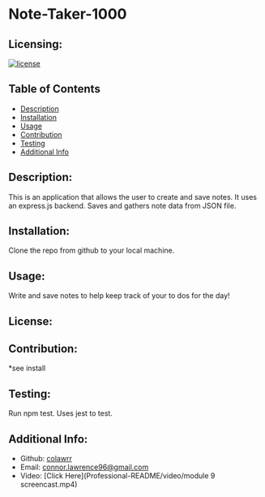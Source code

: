 # Note-Taker-1000
  ## Licensing:
  [![license](https://img.shields.io/badge/license--blue)](https://shields.io)
  ## Table of Contents 
  - [Description](#description)
  - [Installation](#installation)
  - [Usage](#usage)
  - [Contribution](#contribution)
  - [Testing](#testing)
  - [Additional Info](#additional-info)
  ## Description:
  This is an application that allows the user to create and save notes. It uses an express.js backend. Saves and gathers note data from JSON file.
  ## Installation:
  Clone the repo from github to your local machine.
  ## Usage:
  Write and save notes to help keep track of your to dos for the day!
  ## License:
  
  ## Contribution:
  *see install
  ## Testing:
  Run npm test. Uses jest to test.
  ## Additional Info:
  - Github: [colawrr](https://github.com/colawrr)
  - Email: connor.lawrence96@gmail.com 
  - Video: [Click Here](Professional-README/video/module 9 screencast.mp4)
